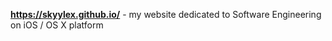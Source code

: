 **https://skyylex.github.io/** - my website dedicated to Software Engineering on iOS / OS X platform
